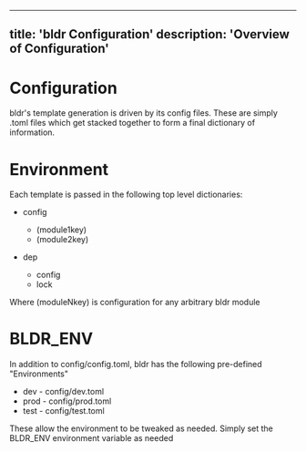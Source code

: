 
---
title: 'bldr Configuration'
description: 'Overview of Configuration'
---


# Configuration

bldr's template generation is driven by its config files.  These are simply .toml files which get stacked together to form a final dictionary of information.

# Environment

Each template is passed in the following top level dictionaries: 

* config 
    * (module1key) 
    * (module2key) 

* dep
    * config
    * lock

Where (moduleNkey) is configuration for any arbitrary bldr module


# BLDR_ENV

In addition to config/config.toml, bldr has the following pre-defined "Environments"

* dev - config/dev.toml
* prod - config/prod.toml
* test - config/test.toml

These allow the environment to be tweaked as needed.  Simply set the BLDR_ENV environment variable
as needed